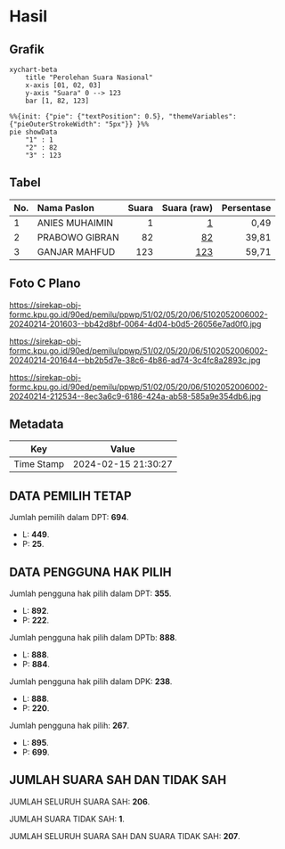 # Hasil

## Grafik

```mermaid
xychart-beta
    title "Perolehan Suara Nasional"
    x-axis [01, 02, 03]
    y-axis "Suara" 0 --> 123
    bar [1, 82, 123]
```

```mermaid
%%{init: {"pie": {"textPosition": 0.5}, "themeVariables": {"pieOuterStrokeWidth": "5px"}} }%%
pie showData
    "1" : 1
    "2" : 82
    "3" : 123
```

## Tabel

| No. | Nama Paslon    | Suara | Suara (raw) | Persentase |
|:--- |:-------------- | -----:| -----------:| ----------:|
| 1   | ANIES MUHAIMIN | 1     | [1][p-1]    | 0,49       |
| 2   | PRABOWO GIBRAN | 82    | [82][p-2]   | 39,81      |
| 3   | GANJAR MAHFUD  | 123   | [123][p-3]  | 59,71      |


[p-1]: https://github.com/gigit-pemilu/pemilu-2024/blob/main/pilpres/hitung-suara/sub/51-bali/sub/02-tabanan/sub/05-tabanan/sub/2006-dajan-peken/sub/002-tps/sub/paslon-1.txt
[p-2]: https://github.com/gigit-pemilu/pemilu-2024/blob/main/pilpres/hitung-suara/sub/51-bali/sub/02-tabanan/sub/05-tabanan/sub/2006-dajan-peken/sub/002-tps/sub/paslon-2.txt
[p-3]: https://github.com/gigit-pemilu/pemilu-2024/blob/main/pilpres/hitung-suara/sub/51-bali/sub/02-tabanan/sub/05-tabanan/sub/2006-dajan-peken/sub/002-tps/sub/paslon-3.txt

## Foto C Plano

https://sirekap-obj-formc.kpu.go.id/90ed/pemilu/ppwp/51/02/05/20/06/5102052006002-20240214-201603--bb42d8bf-0064-4d04-b0d5-26056e7ad0f0.jpg

https://sirekap-obj-formc.kpu.go.id/90ed/pemilu/ppwp/51/02/05/20/06/5102052006002-20240214-201644--bb2b5d7e-38c6-4b86-ad74-3c4fc8a2893c.jpg

https://sirekap-obj-formc.kpu.go.id/90ed/pemilu/ppwp/51/02/05/20/06/5102052006002-20240214-212534--8ec3a6c9-6186-424a-ab58-585a9e354db6.jpg


## Metadata

| Key        | Value               |
| ---------- | ------------------- |
| Time Stamp | 2024-02-15 21:30:27 |


## DATA PEMILIH TETAP

Jumlah pemilih dalam DPT: **694**.
 * L: **449**.
 * P: **25**.

## DATA PENGGUNA HAK PILIH

Jumlah pengguna hak pilih dalam DPT: **355**.
 * L: **892**.
 * P: **222**.

Jumlah pengguna hak pilih dalam DPTb: **888**.
 * L: **888**.
 * P: **884**.

Jumlah pengguna hak pilih dalam DPK: **238**.
 * L: **888**.
 * P: **220**.

Jumlah pengguna hak pilih: **267**.
 * L: **895**.
 * P: **699**.

## JUMLAH SUARA SAH DAN TIDAK SAH

JUMLAH SELURUH SUARA SAH: **206**.

JUMLAH SUARA TIDAK SAH: **1**.

JUMLAH SELURUH SUARA SAH DAN SUARA TIDAK SAH: **207**.


